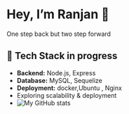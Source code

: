 # Hey, I’m Ranjan 👋
 One step back but two step forward
## 🚀 Tech Stack in progress
- **Backend:** Node.js, Express
- **Database:** MySQL, Sequelize
- **Deployment:** docker,Ubuntu , Nginx
-  Exploring scalability & deployment
-  ![My GitHub stats](https://github-readme-stats.vercel.app/api?username=Sanu-Ranjan&show_icons=true&theme=dark)
